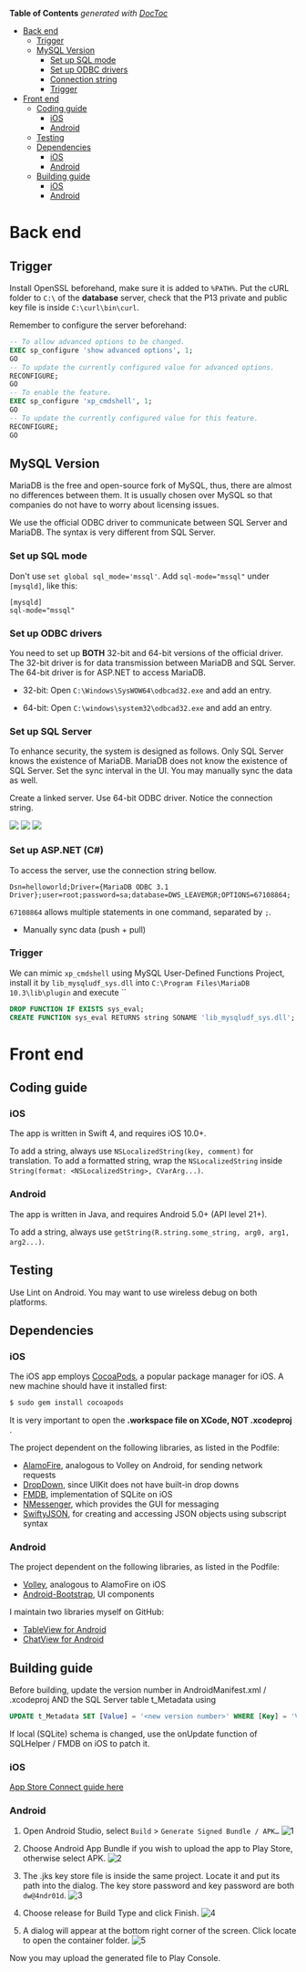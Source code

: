 <!-- START doctoc generated TOC please keep comment here to allow auto update -->
<!-- DON'T EDIT THIS SECTION, INSTEAD RE-RUN doctoc TO UPDATE -->
**Table of Contents**  *generated with [DocToc](https://github.com/thlorenz/doctoc)*

- [Back end](#back-end)
  - [Trigger](#trigger)
  - [MySQL Version](#mysql-version)
    - [Set up SQL mode](#set-up-sql-mode)
    - [Set up ODBC drivers](#set-up-odbc-drivers)
    - [Connection string](#connection-string)
    - [Trigger](#trigger-1)
- [Front end](#front-end)
  - [Coding guide](#coding-guide)
    - [iOS](#ios)
    - [Android](#android)
  - [Testing](#testing)
  - [Dependencies](#dependencies)
    - [iOS](#ios-1)
    - [Android](#android-1)
  - [Building guide](#building-guide)
    - [iOS](#ios-2)
    - [Android](#android-2)

<!-- END doctoc generated TOC please keep comment here to allow auto update -->

# Back end

## Trigger
Install OpenSSL beforehand, make sure it is added to `%PATH%`. Put the cURL folder to `C:\` of the **database** server, check that the P13 private and public key file is inside `C:\curl\bin\curl`.

Remember to configure the server beforehand:
```sql
-- To allow advanced options to be changed.  
EXEC sp_configure 'show advanced options', 1;  
GO  
-- To update the currently configured value for advanced options.  
RECONFIGURE;  
GO  
-- To enable the feature.  
EXEC sp_configure 'xp_cmdshell', 1;  
GO  
-- To update the currently configured value for this feature.  
RECONFIGURE;  
GO  
```

## MySQL Version

MariaDB is the free and open-source fork of MySQL, thus, there are almost no differences between them. It is usually chosen over MySQL so that companies do not have to worry about licensing issues.

We use the official ODBC driver to communicate between SQL Server and MariaDB. The syntax is very different from SQL Server.

### Set up SQL mode

Don't use `set global sql_mode='mssql'`. Add `sql-mode="mssql"` under `[mysqld]`, like this:
```
[mysqld]
sql-mode="mssql"
```

### Set up ODBC drivers

You need to set up **BOTH** 32-bit and 64-bit versions of the official driver. The 32-bit driver is for data transmission between MariaDB and SQL Server. The 64-bit driver is for ASP.NET to access MariaDB.
* 32-bit: Open `C:\Windows\SysWOW64\odbcad32.exe` and add an entry.

* 64-bit: Open `C:\windows\system32\odbcad32.exe` and add an entry.

### Set up SQL Server

To enhance security, the system is designed as follows. Only SQL Server knows the existence of MariaDB. MariaDB does not know the existence of SQL Server. Set the sync interval in the UI. You may manually sync the data as well.

Create a linked server. Use 64-bit ODBC driver. Notice the connection string.

![](https://drive.google.com/uc?export=view&id=1xjQviov4qWayfolZY1vduoc2iKFF4Xjf)
![](https://drive.google.com/uc?export=view&id=1ARDwpip5W88wA945yRg6THKO8l3f5kj3)
![](https://drive.google.com/uc?export=view&id=1Rspn9WKNgMCQSD6eLNUvjTXpUt4YUP5P)

### Set up ASP.NET (C#)
To access the server, use the connection string bellow.
```
Dsn=helloworld;Driver={MariaDB ODBC 3.1 Driver};user=root;password=sa;database=DWS_LEAVEMGR;OPTIONS=67108864;
```

`67108864` allows multiple statements in one command, separated by `;`. 

* Manually sync data (push + pull)


### Trigger

We can mimic `xp_cmdshell` using MySQL User-Defined Functions Project, install it by  `lib_mysqludf_sys.dll` into `C:\Program Files\MariaDB 10.3\lib\plugin` and execute ``
```sql
DROP FUNCTION IF EXISTS sys_eval;
CREATE FUNCTION sys_eval RETURNS string SONAME 'lib_mysqludf_sys.dll';
```
# Front end
## Coding guide
### iOS
The app is written in Swift 4, and requires iOS 10.0+.

To add a string, always use `NSLocalizedString(key, comment)` for translation. To add a formatted string, wrap the `NSLocalizedString` inside `String(format: <NSLocalizedString>, CVarArg...)`.

### Android
The app is written in Java, and requires Android 5.0+ (API level 21+).

To add a string, always use `getString(R.string.some_string, arg0, arg1, arg2...)`.

## Testing
Use Lint on Android.
You may want to use wireless debug on both platforms.

## Dependencies
### iOS
The iOS app employs [CocoaPods](https://cocoapods.org/), a popular package manager for iOS. A new machine should have it installed first:
```bash
$ sudo gem install cocoapods
```
It is very important to open the **.workspace file on XCode, NOT .xcodeproj** .

The project dependent on the following libraries, as listed in the Podfile:
-	[AlamoFire](https://github.com/Alamofire/Alamofire), analogous to Volley on Android, for sending network requests
-	[DropDown](https://github.com/AssistoLab/DropDown), since UIKit does not have built-in drop downs
-	[FMDB](https://github.com/ccgus/fmdb), implementation of SQLite on iOS
-	[NMessenger](https://github.com/eBay/NMessenger), which provides the GUI for messaging
-	[SwiftyJSON](https://github.com/SwiftyJSON/SwiftyJSON), for creating and accessing JSON objects using subscript syntax

### Android

The project dependent on the following libraries, as listed in the Podfile:

-	[Volley](https://developer.android.com/training/volley/index.html), analogous to AlamoFire on iOS
-	[Android-Bootstrap](https://github.com/Bearded-Hen/Android-Bootstrap), UI components

I maintain two libraries myself on GitHub:

-	[TableView for Android](https://github.com/SoftFeta/TableView)
-	[ChatView for Android](https://github.com/SoftFeta/ChatView)

## Building guide
Before building, update the version number in AndroidManifest.xml / .xcodeproj AND the SQL Server table t_Metadata using 
```sql
UPDATE t_Metadata SET [Value] = '<new version number>' WHERE [Key] = 'VERSION_NUMBER'
```
If local (SQLite) schema is changed, use the onUpdate function of SQLHelper / FMDB on iOS to patch it.

### iOS
[App Store Connect guide here](https://instabug.com/blog/how-to-submit-app-to-app-store/)

### Android

1.	Open Android Studio, select `Build` > `Generate Signed Bundle / APK…`
![1](https://drive.google.com/uc?export=view&id=1t3L8_G-ABmgkUp3VjEXYhjvePeeoXqgb)

2.	Choose Android App Bundle if you wish to upload the app to Play Store, otherwise select APK.
![2](https://drive.google.com/uc?export=view&id=13qzP2FdfH7dpR7EHE8Kex97N-mtjVT6Z)

3.	The .jks key store file is inside the same project. Locate it and put its path into the dialog. The key store password and key password are both `dw@4ndr01d`.
![3](https://drive.google.com/uc?export=view&id=1T4tmBrv9GJOdciVsvncYiVOTWGnDMnIr)

4.	Choose release for Build Type and click Finish.
![4](https://drive.google.com/uc?export=view&id=1xz3UOOKehB9IgrjRWxpfE5LWH6gQQShb)

5.	A dialog will appear at the bottom right corner of the screen. Click locate to open the container folder.
![5](https://drive.google.com/uc?export=view&id=11EJkYDkQncdL2s6J2gnlrC_v26ein_UX)

Now you may upload the generated file to Play Console.
